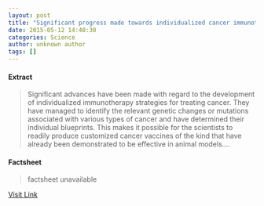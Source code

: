 ```yaml
---
layout: post
title: "Significant progress made towards individualized cancer immunotherapy"
date: 2015-05-12 14:40:30
categories: Science
author: unknown author
tags: []
---
```



#### Extract
>Significant advances have been made with regard to the development of individualized immunotherapy strategies for treating cancer. They have managed to identify the relevant genetic changes or mutations associated with various types of cancer and have determined their individual blueprints. This makes it possible for the scientists to readily produce customized cancer vaccines of the kind that have already been demonstrated to be effective in animal models....

#### Factsheet
>factsheet unavailable

[Visit Link](http://feeds.sciencedaily.com/~r/sciencedaily/~3/SW340oWCvf4/150512104030.htm)



